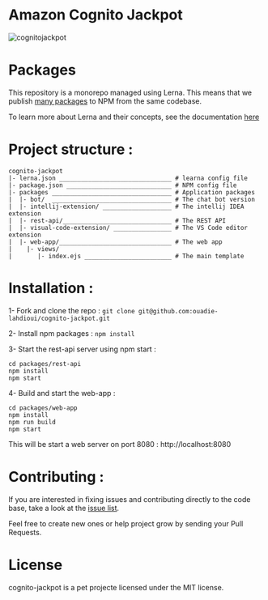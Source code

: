 # Amazon Cognito Jackpot 

![cognitojackpot](https://user-images.githubusercontent.com/2996203/41569481-a7798df6-736b-11e8-85fd-a71fc2aab65c.jpg)


# Packages 

This repository is a monorepo managed using Lerna. This means that we publish [many packages](/packages) to NPM from the same codebase.

To learn more about Lerna and their concepts, see the documentation [here](https://github.com/lerna/lerna)

# Project structure :


````
cognito-jackpot
|- lerna.json _______________________________ # learna config file
|- package.json _____________________________ # NPM config file
|- packages _________________________________ # Application packages
|  |- bot/  _________________________________ # The chat bot version
|  |- intellij-extension/ ___________________ # The intellij IDEA extension
|  |- rest-api/______________________________ # The REST API
|  |- visual-code-extension/ ________________ # The VS Code editor extension
|  |- web-app/_______________________________ # The web app
|    |- views/ 
|       |- index.ejs ________________________ # The main template      
````

# Installation :

1- Fork and clone the repo : ```git clone git@github.com:ouadie-lahdioui/cognito-jackpot.git```

2- Install npm packages : ```npm install```

3- Start the rest-api server using npm start :
```
cd packages/rest-api
npm install
npm start
```

4- Build and start the web-app :
```
cd packages/web-app
npm install
npm run build
npm start
```

This will be start a web server on port 8080 : http://localhost:8080


# Contributing :

If you are interested in fixing issues and contributing directly to the code base, take a look at the [issue list](https://github.com/ouadie-lahdioui/cognito-jackpot/issues).
 
Feel free to create new ones or help project grow by sending your Pull Requests.

# License

cognito-jackpot is a pet projecte licensed under the MIT license.
